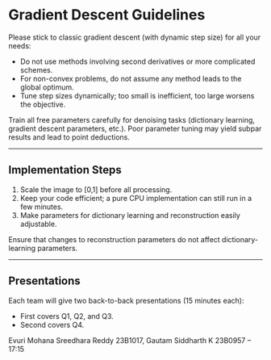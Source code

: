 # Gradient Descent Guidelines

Please stick to classic gradient descent (with dynamic step size) for all your needs:

- Do not use methods involving second derivatives or more complicated schemes.
- For non-convex problems, do not assume any method leads to the global optimum.
- Tune step sizes dynamically; too small is inefficient, too large worsens the objective.

Train all free parameters carefully for denoising tasks (dictionary learning, gradient
descent parameters, etc.). Poor parameter tuning may yield subpar results and lead to
point deductions.

---

## Implementation Steps

1. Scale the image to [0,1] before all processing.
2. Keep your code efficient; a pure CPU implementation can still run in a few minutes.
3. Make parameters for dictionary learning and reconstruction easily adjustable.

Ensure that changes to reconstruction parameters do not affect dictionary-learning
parameters.

---

## Presentations

Each team will give two back-to-back presentations (15 minutes each):

- First covers Q1, Q2, and Q3.
- Second covers Q4.

Evuri Mohana Sreedhara Reddy 23B1017, Gautam Siddharth K 23B0957 – 17:15
